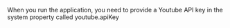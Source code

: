 When you run the application, you need to provide a Youtube API key in the system property called youtube.apiKey